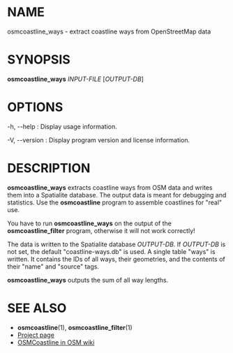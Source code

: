 
# NAME

osmcoastline_ways - extract coastline ways from OpenStreetMap data


# SYNOPSIS

**osmcoastline_ways** *INPUT-FILE* \[*OUTPUT-DB*\]


# OPTIONS

-h, --help
:   Display usage information.

-V, --version
:   Display program version and license information.


# DESCRIPTION

**osmcoastline_ways** extracts coastline ways from OSM data and writes them
into a Spatialite database. The output data is meant for debugging and
statistics. Use the **osmcoastline** program to assemble coastlines for
"real" use.

You have to run **osmcoastline_ways** on the output of the
**osmcoastline_filter** program, otherwise it will not work correctly!

The data is written to the Spatialite database *OUTPUT-DB*. If *OUTPUT-DB* is
not set, the default "coastline-ways.db" is used. A single table "ways" is
written. It contains the IDs of all ways, their geometries, and the contents
of their "name" and "source" tags.

**osmcoastline_ways** outputs the sum of all way lengths.


# SEE ALSO

* **osmcoastline**(1), **osmcoastline_filter**(1)
* [Project page](https://osmcode.org/osmcoastline/)
* [OSMCoastline in OSM wiki](https://wiki.openstreetmap.org/wiki/OSMCoastline)


